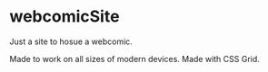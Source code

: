 # webcomicSite
Just a site to hosue a webcomic.

Made to work on all sizes of modern devices.
Made with CSS Grid.
